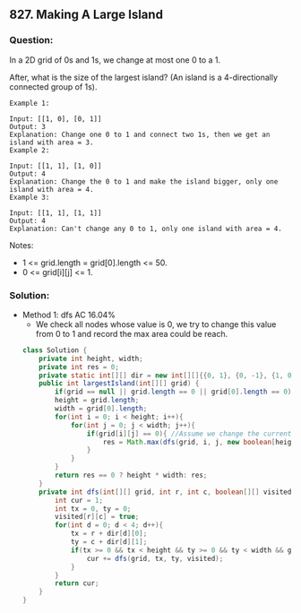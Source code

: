 ## 827. Making A Large Island

### Question:
In a 2D grid of 0s and 1s, we change at most one 0 to a 1.

After, what is the size of the largest island? (An island is a 4-directionally connected group of 1s).

```
Example 1:

Input: [[1, 0], [0, 1]]
Output: 3
Explanation: Change one 0 to 1 and connect two 1s, then we get an island with area = 3.
Example 2:

Input: [[1, 1], [1, 0]]
Output: 4
Explanation: Change the 0 to 1 and make the island bigger, only one island with area = 4.
Example 3:

Input: [[1, 1], [1, 1]]
Output: 4
Explanation: Can't change any 0 to 1, only one island with area = 4.
```

Notes:
* 1 <= grid.length = grid[0].length <= 50.
* 0 <= grid[i][j] <= 1.

### Solution:
* Method 1: dfs AC 16.04%
  * We check all nodes whose value is 0, we try to change this value from 0 to 1 and record the max area could be reach.
  ```Java
  class Solution {
      private int height, width;
      private int res = 0;
      private static int[][] dir = new int[][]{{0, 1}, {0, -1}, {1, 0}, {-1, 0}};
      public int largestIsland(int[][] grid) {
          if(grid == null || grid.length == 0 || grid[0].length == 0) return 0;
          height = grid.length;
          width = grid[0].length;
          for(int i = 0; i < height; i++){
              for(int j = 0; j < width; j++){
                  if(grid[i][j] == 0){ //Assume we change the current node from 0 to 1
                      res = Math.max(dfs(grid, i, j, new boolean[height][width]), res);
                  }
              }
          }
          return res == 0 ? height * width: res;
      }
      private int dfs(int[][] grid, int r, int c, boolean[][] visited){
          int cur = 1;
          int tx = 0, ty = 0;
          visited[r][c] = true;
          for(int d = 0; d < 4; d++){
              tx = r + dir[d][0];
              ty = c + dir[d][1];
              if(tx >= 0 && tx < height && ty >= 0 && ty < width && grid[tx][ty] == 1 && !visited[tx][ty]){
                  cur += dfs(grid, tx, ty, visited);
              }
          }
          return cur;
      }
  }
  ```
